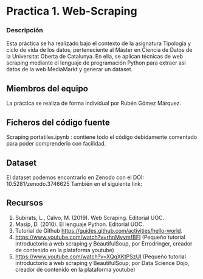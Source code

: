 # Practica 1. Web-Scraping
### Descripción
Esta práctica se ha realizado bajo el contexto de la asignatura Tipología y ciclo de vida de los datos, perteneciente al Máster en Ciencia de Datos de la Universitat Oberta de Catalunya. En ella, se aplican técnicas de web scraping mediante el lenguaje de programación Python para extraer así datos de la web MediaMarkt y generar un dataset.
## Miembros del equipo
La práctica se realiza de forma individual por Rubén Gómez Márquez.
## Ficheros del código fuente
Scraping portatiles.ipynb : contiene todo el código debidamente comentado para poder comprenderlo con facilidad.
## Dataset
El dataset podemos encontrarlo en Zenodo con el DOI: 10.5281/zenodo.3746625
También en el siguiente link: 
## Recursos
1.	Subirats, L., Calvo, M. (2019). Web Scraping. Editorial UOC.
2.	Masip, D. (2010). El lenguaje Python. Editorial UOC.
3.	Tutorial de Github https://guides.github.com/activities/hello-world.
4.	https://www.youtube.com/watch?v=rhnMvvmfBFI (Pequeño tutorial introductorio a web scraping y BeautifulSoup, por Errodringer, creador de contenido en la plataforma youtube)
5.	https://www.youtube.com/watch?v=XQgXKtPSzUI (Pequeño tutorial introductorio a web scraping y BeautifulSoup, por Data Science Dojo, creador de contenido en la plataforma youtube)
